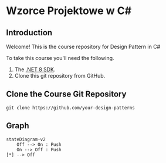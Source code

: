 # Wzorce Projektowe w C#

## Introduction

Welcome! This is the course repository for Design Pattern in C#

To take this course you'll need the following.

1. The [.NET 8 SDK](https://dotnet.microsoft.com/en-us/download/dotnet/8.0).
2. Clone this git repository from GitHub.

## Clone the Course Git Repository

```
git clone https://github.com/your-design-patterns
```


## Graph
```mermaid
stateDiagram-v2
	Off --> On : Push
	On --> Off : Push
[*] --> Off
```
